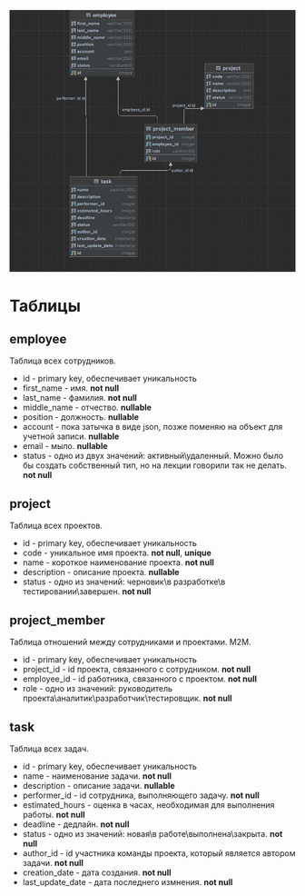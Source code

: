![](img.png)

# Таблицы

## employee

Таблица всех сотрудников.

* id - primary key, обеспечивает уникальность
* first_name - имя. **not null**
* last_name - фамилия. **not null**
* middle_name - отчество. **nullable**
* position - должность. **nullable**
* account - пока затычка в виде json,
  позже поменяю на объект для учетной записи. **nullable**
* email - мыло. **nullable**
* status - одно из двух значений: активный\удаленный.
  Можно было бы создать собственный тип,
  но на лекции говорили так не делать. **not null**

## project

Таблица всех проектов.

* id - primary key, обеспечивает уникальность
* code - уникальное имя проекта. **not null**, **unique**
* name - короткое наименование проекта. **not null**
* description - описание проекта. **nullable**
* status - одно из значений: черновик\в разработке\в тестировании\завершен.
  **not null**

## project_member

Таблица отношений между сотрудниками и проектами. M2M.

* id - primary key, обеспечивает уникальность
* project_id - id проекта, связанного с сотрудником. **not null**
* employee_id - id работника, связанного с проектом. **not null**
* role - одно из значений: руководитель проекта\аналитик\разработчик\тестировщик.
  **not null**

## task

Таблица всех задач.

* id - primary key, обеспечивает уникальность
* name - наименование задачи. **not null**
* description - описание задачи. **nullable**
* performer_id - id сотрудника, выполняющего задачу. **not null**
* estimated_hours - оценка в часах, необходимая для выполнения работы. **not null**
* deadline - дедлайн. **not null**
* status - одно из значений: новая\в работе\выполнена\закрыта. **not null**
* author_id - id участника команды проекта, который является автором задачи. **not null**
* creation_date - дата создания. **not null**
* last_update_date - дата последнего измнения. **not null**
